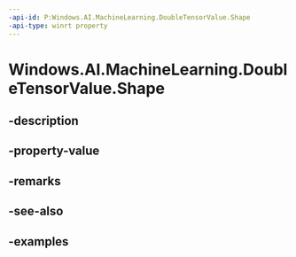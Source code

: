 ```yaml
---
-api-id: P:Windows.AI.MachineLearning.DoubleTensorValue.Shape
-api-type: winrt property
---
```


<!-- Property syntax.
public IVectorView<long> Shape { get; }
-->

# Windows.AI.MachineLearning.DoubleTensorValue.Shape

## -description

## -property-value

## -remarks

## -see-also

## -examples


